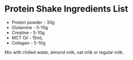 # Protein Shake Ingredients List

* Protein powder - 30g
* Glutamine - 5-10g
* Creatine - 5-10g
* MCT Oil - 15mL
* Collagen - 5-10g

Mix with chilled water, almond milk, oat milk or regular milk.



